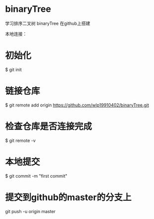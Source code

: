 # binaryTree
学习排序二叉树
binaryTree
在github上搭建

本地连接：
# 初始化
$ git init

# 链接仓库
$  git remote add origin https://github.com/wlp19910402/binaryTree.git

# 检查仓库是否连接完成
$ git remote -v

# 本地提交
$ git commit -m "first commit"

# 提交到github的master的分支上
git push -u origin master